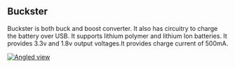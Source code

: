 ## Buckster

Buckster is both buck and boost converter. It also has circuitry to charge the battery over USB. It supports lithium polymer and lithium Ion batteries. It provides 3.3v and 1.8v output voltages.It provides charge current of 500mA.

[![Angled view](http://exploreembedded.com/wiki/images/thumb/8/8a/Buckster_angled_view.png/1280px-Buckster_angled_view.png)](http://exploreembedded.com/wiki/Buckster)

 


